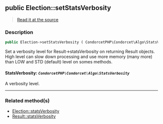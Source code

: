 ## public Election::setStatsVerbosity

> [Read it at the source](https://github.com/julien-boudry/Condorcet/blob/master/src/ElectionProcess/ResultsProcess.php#L283)

### Description    

```php
public Election->setStatsVerbosity ( CondorcetPHP\Condorcet\Algo\StatsVerbosity $StatsVerbosity ): static
```

Set a verbosity level for Result->statsVerbosity on returning Result objects. High level can slow down processing and use more memory (many more) than LOW and STD (default) level on somes methods.
    

#### **StatsVerbosity:** *`CondorcetPHP\Condorcet\Algo\StatsVerbosity`*   
A verbosity level.    

---------------------------------------

### Related method(s)      

* [Election::statsVerbosity](/Docs/ApiReferences/Election%20Class/Election--statsVerbosity.md)    
* [Result::statsVerbosity](/Docs/ApiReferences/Result%20Class/Result--statsVerbosity.md)    
